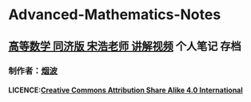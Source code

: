 # Advanced-Mathematics-Notes
## [高等数学 同济版 宋浩老师 讲解视频](https://www.bilibili.com/video/BV1Eb411u7Fw/?spm_id_from=333.337.search-card.all.click) 个人笔记 存档
### 制作者：[烟波](https://github.com/yanboishere)
#### LICENCE:[Creative Commons Attribution Share Alike 4.0 International](https://creativecommons.org/licenses/by-sa/4.0/deed.zh)
